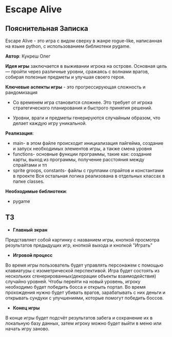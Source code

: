 # Escape Alive
## Пояснительная Записка

Escape Alive - это игра с видом сверху в жанре rogue-like, написанная на языке python, с использованием библиотеки pygame.

**Автор**: Кукреш Олег 

**Идея игры** заключается в выживании игрока на острове. Основная цель — пройти через различные уровни, сражаясь с волнами врагов, собирая полезные предметы и улучшая своего героя.

**Ключевые аспекты игры** - это прогрессирующая сложность и рандомизация

 - Со временем игра становится сложнее. Это требует от игрока стратегического планирования и быстрого принятия решений.

 - Уровни, враги и предметы генерируются случайным образом, что делает каждую игру уникальной.

**Реализация**:

 - main- в этом файле происходит инициализация пайгейма, создание и запуск необходимых элементов игры, а также смена уровня
 - functions- основные функции программы, такие как: создание карты, выход из программы, получение расстояния между спрайтами и тп
 - sprite groops, constants- файлы с группами спрайтов и константами в проекте
Вся остальная логика реализована в отдельных классах в папке classes.  

**Необходимые библиотеки**:

 - pygame


## ТЗ
- **Главный экран**

Представляет собой картинку с названием игры, кнопкой просмотра результатов предыдущих игр, кнопкой выхода и кнопкой "Играть"
 - **Игровой процесс**

Во время игры пользователь будет управлять персонажем с помощью клавиатуры с изометрической перспективой. Игра будет состоять из нескольких сгенерированных(декорации объекты взаимодействия) случайно уровней. Чтобы перейти на новый уровень, игроку необходимо будет победить босса и открыть портал. Во время прохождения нужно будет убивать врагов, зарабатывать с них деньги и открывать сундуки с улучшениями, которые помогут победить боссов.
- **Конец игры**

В конце игры будет подсчёт результатов забега и сохранение их в локальную базу данных, затем игроку можно будет выйти в меню или начать игру заново.
